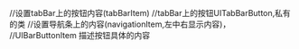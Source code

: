 //设置tabBar上的按钮内容(tabBarItem)
//tabBar上的按钮UITabBarButton,私有的类
//设置导航条上的内容(navigationItem,左中右显示内容)，
//UIBarButtonItem 描述按钮具体的内容